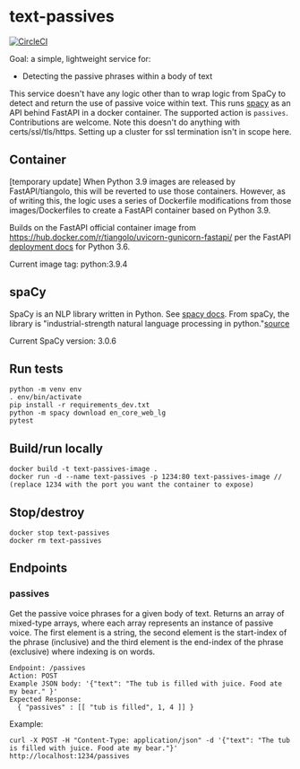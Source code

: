 # text-passives
[![CircleCI](https://circleci.com/gh/MosesMendoza/text-passives.svg?style=shield)](https://circleci.com/gh/MosesMendoza/text-passives)

Goal: a simple, lightweight service for:
- Detecting the passive phrases within a body of text

This service doesn't have any logic other than to wrap logic from SpaCy to detect and return the use of passive voice within text. This runs [spacy](https://github.com/explosion/spaCy) as an API behind FastAPI in a docker container. The supported action is `passives`. Contributions are welcome. Note this doesn't do anything with certs/ssl/tls/https. Setting up a cluster for ssl termination isn't in scope here.

## Container
[temporary update]
When Python 3.9 images are released by FastAPI/tiangolo, this will be reverted to use those containers. However, as of writing this, the logic uses a series of Dockerfile modifications from those images/Dockerfiles to create a FastAPI container based on Python 3.9.

Builds on the FastAPI official container image from https://hub.docker.com/r/tiangolo/uvicorn-gunicorn-fastapi/ per the FastAPI [deployment docs](https://fastapi.tiangolo.com/deployment/docker) for Python 3.6.

Current image tag: python:3.9.4

## spaCy
SpaCy is an NLP library written in Python. See [spacy docs](https://spacy.io/usage/spacy-101). From spaCy, the library is "industrial-strength natural language processing in python."[source](https://github.com/explosion/spaCy)

Current SpaCy version: 3.0.6

## Run tests

    python -m venv env
    . env/bin/activate
    pip install -r requirements_dev.txt
    python -m spacy download en_core_web_lg
    pytest


## Build/run locally

    docker build -t text-passives-image .
    docker run -d --name text-passives -p 1234:80 text-passives-image // (replace 1234 with the port you want the container to expose)


## Stop/destroy

    docker stop text-passives
    docker rm text-passives


## Endpoints
### passives
Get the passive voice phrases for a given body of text. Returns an array of mixed-type arrays, where each array represents an instance of passive voice. The first element is a string, the second element is the start-index of the phrase (inclusive) and the third element is the end-index of the phrase (exclusive) where indexing is on words.

    Endpoint: /passives
    Action: POST
    Example JSON body: '{"text": "The tub is filled with juice. Food ate my bear." }'
    Expected Response:
      { "passives" : [[ "tub is filled", 1, 4 ]] }

Example:

    curl -X POST -H "Content-Type: application/json" -d '{"text": "The tub is filled with juice. Food ate my bear."}' http://localhost:1234/passives
